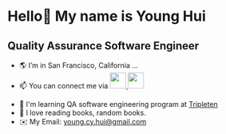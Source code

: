# Hello👋 My name is Young Hui

## Quality Assurance Software Engineer


<!--
**youhui-cy/youhui-cy** is a ✨ _special_ ✨ repository because its `README.md` (this file) appears on your GitHub profile.

Here are some ideas to get you started:-->

- 🌎 I’m in San Francisco, California ...
- 📫 You can connect me via <a href="https://github.com/youhui-cy" target="_blank" rel="noreferrer"> <picture> <source media="(prefers-color-scheme: dark)" srcset="https://raw.githubusercontent.com/danielcranney/readme-generator/main/public/icons/socials/github-dark.svg" /> <source media="(prefers-color-scheme: light)" srcset="https://raw.githubusercontent.com/danielcranney/readme-generator/main/public/icons/socials/github.svg" /> <img src="https://raw.githubusercontent.com/danielcranney/readme-generator/main/public/icons/socials/github.svg" width="32" height="32" /> </picture> </a> <a href="https://www.linkedin.com/in/young-cy-hui/" target="_blank" rel="noreferrer"> <picture> <source media="(prefers-color-scheme: dark)" srcset="https://raw.githubusercontent.com/danielcranney/readme-generator/main/public/icons/socials/linkedin-dark.svg" /> <source media="(prefers-color-scheme: light)" srcset="https://raw.githubusercontent.com/danielcranney/readme-generator/main/public/icons/socials/linkedin.svg" /> <img src="https://raw.githubusercontent.com/danielcranney/readme-generator/main/public/icons/socials/linkedin.svg" width="32" height="32" /> </picture> </a></p>
- 🧠 I'm learning QA software engineering program at [Tripleten](https://tripleten.com/qa-engineer)
- 🧐 I love reading books, random books.
- ✉️ My Email: [young.cy.hui@gmail.com](mailto:young.cy.hui@gmail.com)
